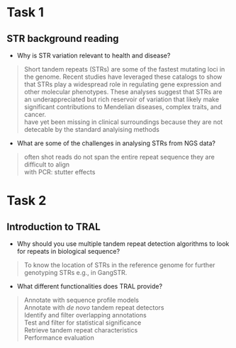 # Task 1
## STR background reading
- Why is STR variation relevant to health and disease?
> Short tandem repeats (STRs) are some of the fastest mutating loci in the genome. Recent studies have leveraged these catalogs to show that STRs play a widespread role in regulating gene expression and other molecular phenotypes. These analyses suggest that STRs are an underappreciated but rich reservoir of variation that likely make significant contributions to Mendelian diseases, complex traits, and cancer. <br>
have yet been missing in clinical surroundings because they are not detecable by the standard analyising methods
- What are some of the challenges in analysing STRs from NGS data?
> often shot reads do not span the entire repeat sequence
they are difficult to align <br>
with PCR: stutter effects <br>

# Task 2
## Introduction to TRAL
- Why should you use multiple tandem repeat detection algorithms to look for repeats in biological sequence?
> To know the location of STRs in the reference genome for further genotyping STRs e.g., in GangSTR.
- What different functionalities does TRAL provide?
> Annotate with sequence profile models <br>
Annotate with *de novo* tandem repeat detectors <br>
Identify and filter overlapping annotations <br>
Test and filter for statistical significance <br>
Retrieve tandem repeat characteristics <br>
Performance evaluation
